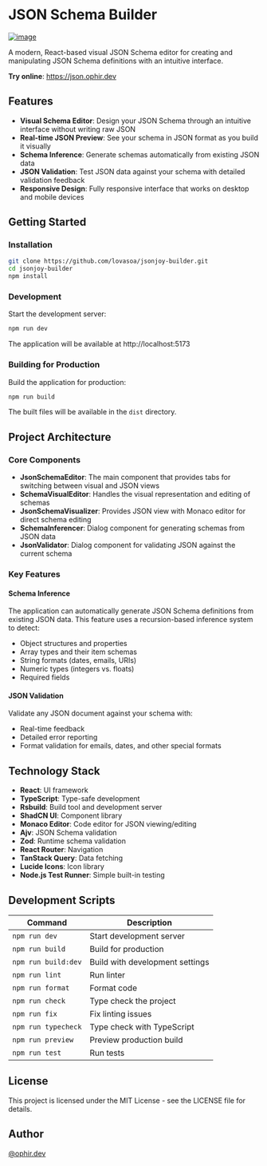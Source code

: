 # JSON Schema Builder

[![image](https://github.com/user-attachments/assets/6be1cecf-e0d9-4597-ab04-7124e37e332d)](https://json.ophir.dev)

A modern, React-based visual JSON Schema editor for creating and manipulating JSON Schema definitions with an intuitive interface.

**Try online**: https://json.ophir.dev

## Features

- **Visual Schema Editor**: Design your JSON Schema through an intuitive interface without writing raw JSON
- **Real-time JSON Preview**: See your schema in JSON format as you build it visually
- **Schema Inference**: Generate schemas automatically from existing JSON data
- **JSON Validation**: Test JSON data against your schema with detailed validation feedback
- **Responsive Design**: Fully responsive interface that works on desktop and mobile devices

## Getting Started

### Installation

```bash
git clone https://github.com/lovasoa/jsonjoy-builder.git
cd jsonjoy-builder
npm install
```

### Development

Start the development server:

```bash
npm run dev
```

The application will be available at http://localhost:5173

### Building for Production

Build the application for production:

```bash
npm run build
```

The built files will be available in the `dist` directory.

## Project Architecture

### Core Components

- **JsonSchemaEditor**: The main component that provides tabs for switching between visual and JSON views
- **SchemaVisualEditor**: Handles the visual representation and editing of schemas
- **JsonSchemaVisualizer**: Provides JSON view with Monaco editor for direct schema editing
- **SchemaInferencer**: Dialog component for generating schemas from JSON data
- **JsonValidator**: Dialog component for validating JSON against the current schema

### Key Features

#### Schema Inference

The application can automatically generate JSON Schema definitions from existing JSON data. This feature uses a recursion-based inference system to detect:

- Object structures and properties
- Array types and their item schemas
- String formats (dates, emails, URIs)
- Numeric types (integers vs. floats)
- Required fields

#### JSON Validation

Validate any JSON document against your schema with:
- Real-time feedback
- Detailed error reporting
- Format validation for emails, dates, and other special formats

## Technology Stack

- **React**: UI framework
- **TypeScript**: Type-safe development
- **Rsbuild**: Build tool and development server
- **ShadCN UI**: Component library
- **Monaco Editor**: Code editor for JSON viewing/editing
- **Ajv**: JSON Schema validation
- **Zod**: Runtime schema validation
- **React Router**: Navigation
- **TanStack Query**: Data fetching
- **Lucide Icons**: Icon library
- **Node.js Test Runner**: Simple built-in testing

## Development Scripts

| Command | Description |
|---------|-------------|
| `npm run dev` | Start development server |
| `npm run build` | Build for production |
| `npm run build:dev` | Build with development settings |
| `npm run lint` | Run linter |
| `npm run format` | Format code |
| `npm run check` | Type check the project |
| `npm run fix` | Fix linting issues |
| `npm run typecheck` | Type check with TypeScript |
| `npm run preview` | Preview production build |
| `npm run test` | Run tests |

## License

This project is licensed under the MIT License - see the LICENSE file for details.

## Author

[@ophir.dev](https://ophir.dev)
